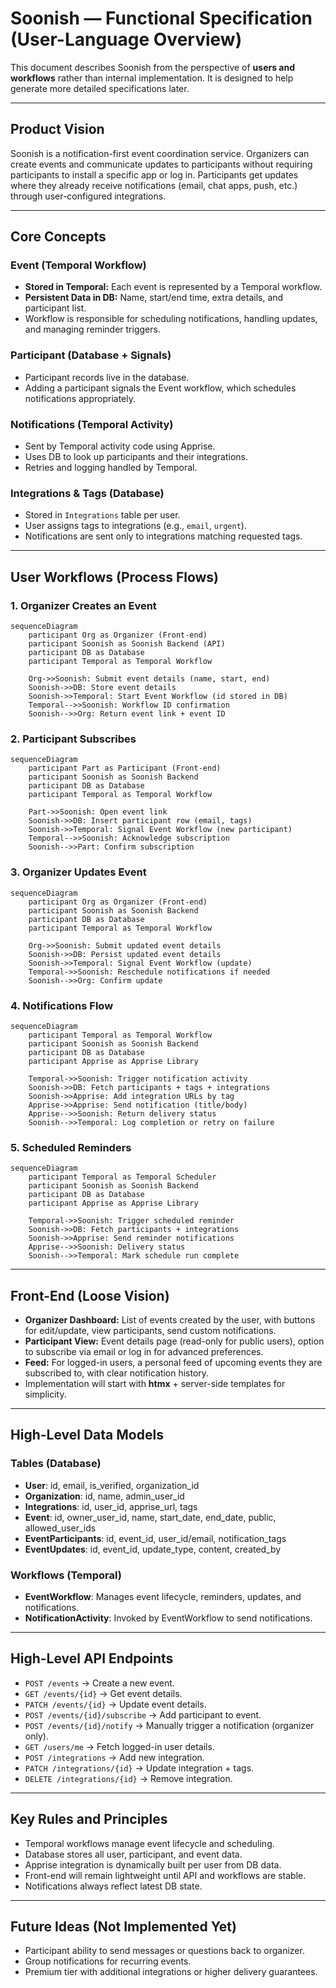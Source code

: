 # Soonish — Functional Specification (User-Language Overview)

This document describes Soonish from the perspective of **users and workflows** rather than internal implementation. It is designed to help generate more detailed specifications later.

---

## Product Vision

Soonish is a notification-first event coordination service. Organizers can create events and communicate updates to participants without requiring participants to install a specific app or log in. Participants get updates where they already receive notifications (email, chat apps, push, etc.) through user-configured integrations.

---

## Core Concepts

### Event (Temporal Workflow)

* **Stored in Temporal:** Each event is represented by a Temporal workflow.
* **Persistent Data in DB:** Name, start/end time, extra details, and participant list.
* Workflow is responsible for scheduling notifications, handling updates, and managing reminder triggers.

### Participant (Database + Signals)

* Participant records live in the database.
* Adding a participant signals the Event workflow, which schedules notifications appropriately.

### Notifications (Temporal Activity)

* Sent by Temporal activity code using Apprise.
* Uses DB to look up participants and their integrations.
* Retries and logging handled by Temporal.

### Integrations & Tags (Database)

* Stored in `Integrations` table per user.
* User assigns tags to integrations (e.g., `email`, `urgent`).
* Notifications are sent only to integrations matching requested tags.

---

## User Workflows (Process Flows)

### 1. Organizer Creates an Event

```mermaid
sequenceDiagram
    participant Org as Organizer (Front-end)
    participant Soonish as Soonish Backend (API)
    participant DB as Database
    participant Temporal as Temporal Workflow

    Org->>Soonish: Submit event details (name, start, end)
    Soonish->>DB: Store event details
    Soonish->>Temporal: Start Event Workflow (id stored in DB)
    Temporal-->>Soonish: Workflow ID confirmation
    Soonish-->>Org: Return event link + event ID
```

### 2. Participant Subscribes

```mermaid
sequenceDiagram
    participant Part as Participant (Front-end)
    participant Soonish as Soonish Backend
    participant DB as Database
    participant Temporal as Temporal Workflow

    Part->>Soonish: Open event link
    Soonish->>DB: Insert participant row (email, tags)
    Soonish->>Temporal: Signal Event Workflow (new participant)
    Temporal-->>Soonish: Acknowledge subscription
    Soonish-->>Part: Confirm subscription
```

### 3. Organizer Updates Event

```mermaid
sequenceDiagram
    participant Org as Organizer (Front-end)
    participant Soonish as Soonish Backend
    participant DB as Database
    participant Temporal as Temporal Workflow

    Org->>Soonish: Submit updated event details
    Soonish->>DB: Persist updated event details
    Soonish->>Temporal: Signal Event Workflow (update)
    Temporal->>Soonish: Reschedule notifications if needed
    Soonish-->>Org: Confirm update
```

### 4. Notifications Flow

```mermaid
sequenceDiagram
    participant Temporal as Temporal Workflow
    participant Soonish as Soonish Backend
    participant DB as Database
    participant Apprise as Apprise Library

    Temporal->>Soonish: Trigger notification activity
    Soonish->>DB: Fetch participants + tags + integrations
    Soonish->>Apprise: Add integration URLs by tag
    Apprise->>Apprise: Send notification (title/body)
    Apprise-->>Soonish: Return delivery status
    Soonish-->>Temporal: Log completion or retry on failure
```

### 5. Scheduled Reminders

```mermaid
sequenceDiagram
    participant Temporal as Temporal Scheduler
    participant Soonish as Soonish Backend
    participant DB as Database
    participant Apprise as Apprise Library

    Temporal->>Soonish: Trigger scheduled reminder
    Soonish->>DB: Fetch participants + integrations
    Soonish->>Apprise: Send reminder notifications
    Apprise-->>Soonish: Delivery status
    Soonish-->>Temporal: Mark schedule run complete
```

---

## Front-End (Loose Vision)

* **Organizer Dashboard:** List of events created by the user, with buttons for edit/update, view participants, send custom notifications.
* **Participant View:** Event details page (read-only for public users), option to subscribe via email or log in for advanced preferences.
* **Feed:** For logged-in users, a personal feed of upcoming events they are subscribed to, with clear notification history.
* Implementation will start with **htmx** + server-side templates for simplicity.

---

## High-Level Data Models

### Tables (Database)

* **User**: id, email, is\_verified, organization\_id
* **Organization**: id, name, admin\_user\_id
* **Integrations**: id, user\_id, apprise\_url, tags
* **Event**: id, owner\_user\_id, name, start\_date, end\_date, public, allowed\_user\_ids
* **EventParticipants**: id, event\_id, user\_id/email, notification\_tags
* **EventUpdates**: id, event\_id, update\_type, content, created\_by

### Workflows (Temporal)

* **EventWorkflow**: Manages event lifecycle, reminders, updates, and notifications.
* **NotificationActivity**: Invoked by EventWorkflow to send notifications.

---

## High-Level API Endpoints

* `POST /events` → Create a new event.
* `GET /events/{id}` → Get event details.
* `PATCH /events/{id}` → Update event details.
* `POST /events/{id}/subscribe` → Add participant to event.
* `POST /events/{id}/notify` → Manually trigger a notification (organizer only).
* `GET /users/me` → Fetch logged-in user details.
* `POST /integrations` → Add new integration.
* `PATCH /integrations/{id}` → Update integration + tags.
* `DELETE /integrations/{id}` → Remove integration.

---

## Key Rules and Principles

* Temporal workflows manage event lifecycle and scheduling.
* Database stores all user, participant, and event data.
* Apprise integration is dynamically built per user from DB data.
* Front-end will remain lightweight until API and workflows are stable.
* Notifications always reflect latest DB state.

---

## Future Ideas (Not Implemented Yet)

* Participant ability to send messages or questions back to organizer.
* Group notifications for recurring events.
* Premium tier with additional integrations or higher delivery guarantees.
